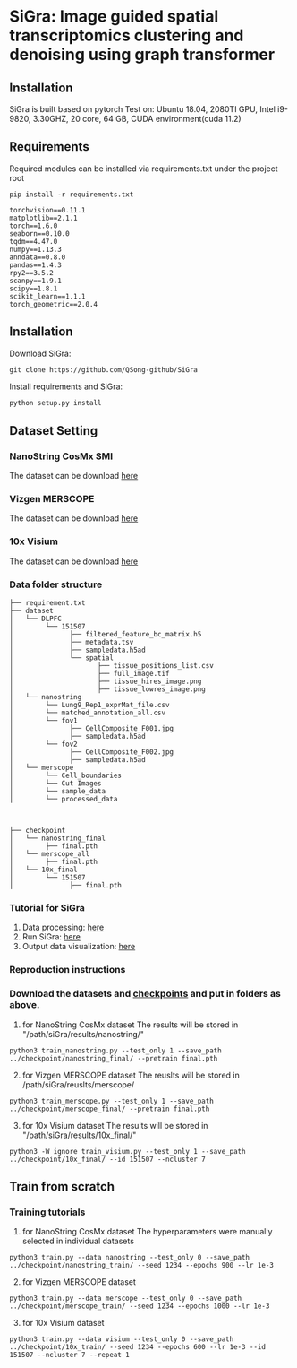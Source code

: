# SiGra: Image guided spatial transcriptomics clustering and denoising using graph transformer

## Installation
SiGra is built based on pytorch
Test on: Ubuntu 18.04, 2080TI GPU, Intel i9-9820, 3.30GHZ, 20 core, 64 GB, CUDA environment(cuda 11.2)

## Requirements
Required modules can be installed via requirements.txt under the project root
```
pip install -r requirements.txt
```

```
torchvision==0.11.1
matplotlib==2.1.1
torch==1.6.0
seaborn==0.10.0
tqdm==4.47.0
numpy==1.13.3
anndata==0.8.0
pandas==1.4.3
rpy2==3.5.2
scanpy==1.9.1
scipy==1.8.1
scikit_learn==1.1.1
torch_geometric==2.0.4
```
## Installation

Download SiGra:
```
git clone https://github.com/QSong-github/SiGra
```
Install requirements and SiGra:

```bash
python setup.py install
```

## Dataset Setting
### NanoString CosMx SMI 
The dataset can be download [here](https://nanostring.com/products/cosmx-spatial-molecular-imager/ffpe-dataset/)
### Vizgen MERSCOPE 
The dataset can be download [here](https://info.vizgen.com/mouse-liver-access)
### 10x Visium 
The dataset can be download [here](https://github.com/LieberInstitute/HumanPilot/)

### Data folder structure

```
├── requirement.txt
├── dataset
│   └── DLPFC
│        └── 151507
│              ├── filtered_feature_bc_matrix.h5
│              ├── metadata.tsv 
│              ├── sampledata.h5ad
│              └── spatial
│                     ├── tissue_positions_list.csv  
│                     ├── full_image.tif  
│                     ├── tissue_hires_image.png  
│                     ├── tissue_lowres_image.png
│   └── nanostring
│        └── Lung9_Rep1_exprMat_file.csv
│        └── matched_annotation_all.csv
│        └── fov1
│              ├── CellComposite_F001.jpg
│              ├── sampledata.h5ad
│        └── fov2
│              ├── CellComposite_F002.jpg
│              ├── sampledata.h5ad
│   └── merscope
│        └── Cell_boundaries
│        └── Cut Images
│        └── sample_data
│        └── processed_data



├── checkpoint
│   └── nanostring_final
│        ├── final.pth
│   └── merscope_all
│        ├── final.pth
│   └── 10x_final
│        └── 151507
│              ├── final.pth
```


### Tutorial for SiGra
1. Data processing: [here](https://github.com/QSong-github/SiGra/blob/main/Tutorials/SiGra_preprocess.ipynb)
2. Run SiGra: [here](https://github.com/QSong-github/SiGra/blob/main/Tutorials/SiGra_train.ipynb)
3. Output data visualization: [here](https://github.com/QSong-github/SiGra/blob/main/Tutorials/SiGra_visualize.ipynb)

### Reproduction instructions

### Download the datasets and [checkpoints](https://purdue0-my.sharepoint.com/:u:/g/personal/tang385_purdue_edu/EZnAbrQm59dPtGKtSgSUBDABGGW86kh3ur6zZ2e-hVFWXQ?e=MWlkwB) and put in folders as above.
1. for NanoString CosMx dataset
The results will be stored in "/path/siGra/results/nanostring/"
```
python3 train_nanostring.py --test_only 1 --save_path ../checkpoint/nanostring_final/ --pretrain final.pth
```

2. for Vizgen MERSCOPE dataset
The reuslts will be stored in /path/siGra/reuslts/merscope/
```
python3 train_merscope.py --test_only 1 --save_path ../checkpoint/merscope_final/ --pretrain final.pth
```

3. for 10x Visium dataset
The results will be stored in "/path/siGra/results/10x_final/"
```
python3 -W ignore train_visium.py --test_only 1 --save_path ../checkpoint/10x_final/ --id 151507 --ncluster 7
```


## Train from scratch

### Training tutorials

1. for NanoString CosMx dataset
The hyperparameters were manually selected in individual datasets
```
python3 train.py --data nanostring --test_only 0 --save_path ../checkpoint/nanostring_train/ --seed 1234 --epochs 900 --lr 1e-3 
```

2. for Vizgen MERSCOPE dataset
```
python3 train.py --data merscope --test_only 0 --save_path ../checkpoint/merscope_train/ --seed 1234 --epochs 1000 --lr 1e-3 
```


3. for 10x Visium dataset
```
python3 train.py --data visium --test_only 0 --save_path ../checkpoint/10x_train/ --seed 1234 --epochs 600 --lr 1e-3 --id 151507 --ncluster 7 --repeat 1
```

